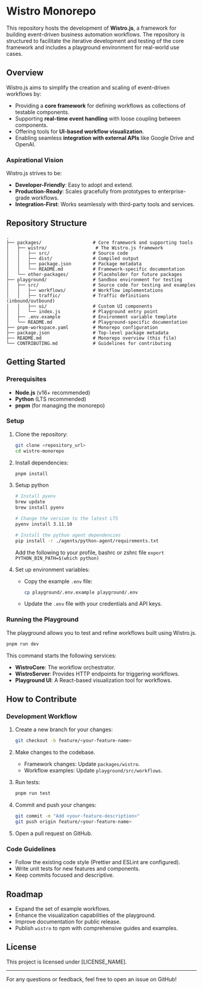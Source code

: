 # Wistro Monorepo

This repository hosts the development of **Wistro.js**, a framework for building event-driven business automation workflows. The repository is structured to facilitate the iterative development and testing of the core framework and includes a playground environment for real-world use cases.

## Overview

Wistro.js aims to simplify the creation and scaling of event-driven workflows by:

- Providing a **core framework** for defining workflows as collections of testable components.
- Supporting **real-time event handling** with loose coupling between components.
- Offering tools for **UI-based workflow visualization**.
- Enabling seamless **integration with external APIs** like Google Drive and OpenAI.

### Aspirational Vision

Wistro.js strives to be:

- **Developer-Friendly**: Easy to adopt and extend.
- **Production-Ready**: Scales gracefully from prototypes to enterprise-grade workflows.
- **Integration-First**: Works seamlessly with third-party tools and services.

## Repository Structure

```
.
├── packages/                   # Core framework and supporting tools
│   ├── wistro/                  # The Wistro.js framework
│   │   ├── src/                # Source code
│   │   ├── dist/               # Compiled output
│   │   ├── package.json        # Package metadata
│   │   └── README.md           # Framework-specific documentation
│   └── other-packages/         # Placeholder for future packages
├── playground/                 # Sandbox environment for testing
│   ├── src/                    # Source code for testing and examples
│   │   ├── workflows/          # Workflow implementations
│   │   ├── traffic/            # Traffic definitions (inbound/outbound)
│   │   ├── ui/                 # Custom UI components
│   │   └── index.js            # Playground entry point
│   ├── .env.example            # Environment variable template
│   └── README.md               # Playground-specific documentation
├── pnpm-workspace.yaml         # Monorepo configuration
├── package.json                # Top-level package metadata
├── README.md                   # Monorepo overview (this file)
└── CONTRIBUTING.md             # Guidelines for contributing
```

## Getting Started

### Prerequisites

- **Node.js** (v16+ recommended)
- **Python** (LTS recommended)
- **pnpm** (for managing the monorepo)

### Setup

1. Clone the repository:

   ```bash
   git clone <repository_url>
   cd wistro-monorepo
   ```

2. Install dependencies:

   ```bash
   pnpm install
   ```

3. Setup python

   ```bash
   # Install pyenv
   brew update
   brew install pyenv

   # Change the version to the latest LTS
   pyenv install 3.11.10

   # Install the python agent dependencies
   pip install -r ./agents/python-agent/requirements.txt
   ```

   Add the following to your profile, bashrc or zshrc file `export PYTHON_BIN_PATH=$(which python)`

4. Set up environment variables:
   - Copy the example `.env` file:
     ```bash
     cp playground/.env.example playground/.env
     ```
   - Update the `.env` file with your credentials and API keys.

### Running the Playground

The playground allows you to test and refine workflows built using Wistro.js.

```bash
pnpm run dev
```

This command starts the following services:

- **WistroCore**: The workflow orchestrator.
- **WistroServer**: Provides HTTP endpoints for triggering workflows.
- **Playground UI**: A React-based visualization tool for workflows.

## How to Contribute

### Development Workflow

1. Create a new branch for your changes:

   ```bash
   git checkout -b feature/<your-feature-name>
   ```

2. Make changes to the codebase.

   - Framework changes: Update `packages/wistro`.
   - Workflow examples: Update `playground/src/workflows`.

3. Run tests:

   ```bash
   pnpm run test
   ```

4. Commit and push your changes:

   ```bash
   git commit -m "Add <your-feature-description>"
   git push origin feature/<your-feature-name>
   ```

5. Open a pull request on GitHub.

### Code Guidelines

- Follow the existing code style (Prettier and ESLint are configured).
- Write unit tests for new features and components.
- Keep commits focused and descriptive.

## Roadmap

- Expand the set of example workflows.
- Enhance the visualization capabilities of the playground.
- Improve documentation for public release.
- Publish `wistro` to npm with comprehensive guides and examples.

## License

This project is licensed under [LICENSE_NAME].

---

For any questions or feedback, feel free to open an issue on GitHub!

